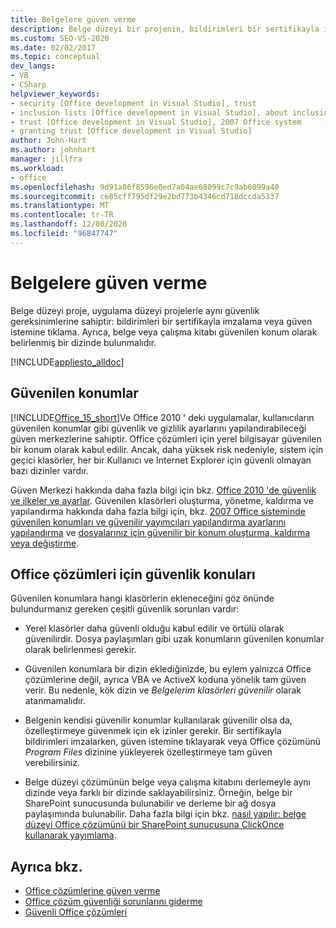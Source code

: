 ```yaml
---
title: Belgelere güven verme
description: Belge düzeyi bir projenin, bildirimleri bir sertifikayla imzalama veya güven istemine tıklama gibi uygulama düzeyi projelerle aynı güvenlik gereksinimlerine nasıl sahip olduğunu öğrenin.
ms.custom: SEO-VS-2020
ms.date: 02/02/2017
ms.topic: conceptual
dev_langs:
- VB
- CSharp
helpviewer_keywords:
- security [Office development in Visual Studio], trust
- inclusion lists [Office development in Visual Studio], about inclusion lists
- trust [Office development in Visual Studio], 2007 Office system
- granting trust [Office development in Visual Studio]
author: John-Hart
ms.author: johnhart
manager: jillfra
ms.workload:
- office
ms.openlocfilehash: 9d91a86f8596e0ed7a04ae68099c7c9ab6099a40
ms.sourcegitcommit: ce85cff795df29e2bd773b4346cd718dccda5337
ms.translationtype: MT
ms.contentlocale: tr-TR
ms.lasthandoff: 12/08/2020
ms.locfileid: "96847747"
---
```

# <a name="grant-trust-to-documents"></a>Belgelere güven verme
  Belge düzeyi proje, uygulama düzeyi projelerle aynı güvenlik gereksinimlerine sahiptir: bildirimleri bir sertifikayla imzalama veya güven istemine tıklama. Ayrıca, belge veya çalışma kitabı güvenilen konum olarak belirlenmiş bir dizinde bulunmalıdır.

 [!INCLUDE[appliesto_alldoc](../vsto/includes/appliesto-alldoc-md.md)]

## <a name="trusted-locations"></a>Güvenilen konumlar
 [!INCLUDE[Office_15_short](../vsto/includes/office-15-short-md.md)]Ve Office 2010 ' deki uygulamalar, kullanıcıların güvenilen konumlar gibi güvenlik ve gizlilik ayarlarını yapılandırabileceği güven merkezlerine sahiptir. Office çözümleri için yerel bilgisayar güvenilen bir konum olarak kabul edilir. Ancak, daha yüksek risk nedeniyle, sistem için geçici klasörler, her bir Kullanıcı ve Internet Explorer için güvenli olmayan bazı dizinler vardır.

 Güven Merkezi hakkında daha fazla bilgi için bkz. [Office 2010 'de güvenlik ve ilkeler ve ayarlar](/previous-versions/office/office-2010/cc178946(v=office.14)). Güvenilen klasörleri oluşturma, yönetme, kaldırma ve yapılandırma hakkında daha fazla bilgi için, bkz. [2007 Office sisteminde güvenilen konumları ve güvenilir yayımcıları yapılandırma ayarlarını yapılandırma](/previous-versions/office/office-2007-resource-kit/cc178948(v=office.12)) ve [dosyalarınız için güvenilir bir konum oluşturma, kaldırma veya değiştirme](https://support.office.com/article/Create-remove-or-change-a-trusted-location-for-your-files-f5151879-25ea-4998-80a5-4208b3540a62).

## <a name="security-considerations-for-office-solutions"></a>Office çözümleri için güvenlik konuları
 Güvenilen konumlara hangi klasörlerin ekleneceğini göz önünde bulundurmanız gereken çeşitli güvenlik sorunları vardır:

- Yerel klasörler daha güvenli olduğu kabul edilir ve örtülü olarak güvenilirdir. Dosya paylaşımları gibi uzak konumların güvenilen konumlar olarak belirlenmesi gerekir.

- Güvenilen konumlara bir dizin eklediğinizde, bu eylem yalnızca Office çözümlerine değil, ayrıca VBA ve ActiveX koduna yönelik tam güven verir. Bu nedenle, kök dizin ve *Belgelerim klasörleri güvenilir* olarak atanmamalıdır.

- Belgenin kendisi güvenilir konumlar kullanılarak güvenilir olsa da, özelleştirmeye güvenmek için ek izinler gerekir. Bir sertifikayla bildirimleri imzalarken, güven istemine tıklayarak veya Office çözümünü *Program Files* dizinine yükleyerek özelleştirmeye tam güven verebilirsiniz.

- Belge düzeyi çözümünün belge veya çalışma kitabını derlemeyle aynı dizinde veya farklı bir dizinde saklayabilirsiniz. Örneğin, belge bir SharePoint sunucusunda bulunabilir ve derleme bir ağ dosya paylaşımında bulunabilir. Daha fazla bilgi için bkz. [nasıl yapılır: belge düzeyi Office çözümünü bir SharePoint sunucusuna ClickOnce kullanarak yayımlama](/previous-versions/bb608595(v=vs.110)).

## <a name="see-also"></a>Ayrıca bkz.
- [Office çözümlerine güven verme](../vsto/granting-trust-to-office-solutions.md)
- [Office çözüm güvenliği sorunlarını giderme](../vsto/troubleshooting-office-solution-security.md)
- [Güvenli Office çözümleri](../vsto/securing-office-solutions.md)